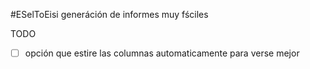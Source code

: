 #ESelToEisi
generáción de informes muy fściles


TODO
- [ ] opción que estire las columnas automaticamente para verse mejor
